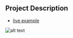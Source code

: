 ## Project Description

* [live example](https://partybrasil.github.io/website-templates/half-slider)

![alt text](https://github.com/learning-zone/website-templates/blob/master/assets/half-slider.png "half-slider")

